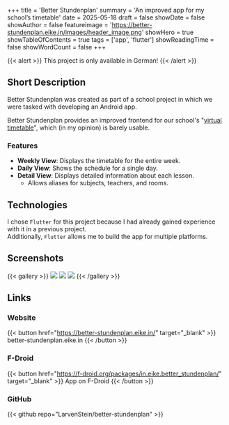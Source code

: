 +++
title = 'Better Stundenplan'
summary = 'An improved app for my school’s timetable'
date = 2025-05-18
draft = false
showDate = false
showAuthor = false
featureimage = 'https://better-stundenplan.eike.in/images/header_image.png'
showHero = true
showTableOfContents = true
tags = ['app', 'flutter']
showReadingTime = false
showWordCount = false
+++

{{< alert >}}
This project is only available in German!
{{< /alert >}}

## Short Description
Better Stundenplan was created as part of a school project in which we were tasked with developing an Android app.

Better Stundenplan provides an improved frontend for our school's "[virtual timetable](https://virtueller-stundenplan.org/)", which (in my opinion) is barely usable.

### Features
* **Weekly View**: Displays the timetable for the entire week.
* **Daily View**: Shows the schedule for a single day.
* **Detail View**: Displays detailed information about each lesson.
    * Allows aliases for subjects, teachers, and rooms.

## Technologies
I chose `Flutter` for this project because I had already gained experience with it in a previous project.  
Additionally, `Flutter` allows me to build the app for multiple platforms.

## Screenshots
{{< gallery >}}
  <img src="https://better-stundenplan.eike.in/images/demo_weekly.png" class="grid-w33" />
  <img src="https://better-stundenplan.eike.in/images/demo_daily.png" class="grid-w33" />
  <img src="https://better-stundenplan.eike.in/images/demo_details.png" class="grid-w33" />
{{< /gallery >}}

## Links

### Website
{{< button href="https://better-stundenplan.eike.in/" target="_blank" >}}
better-stundenplan.eike.in
{{< /button >}}

### F-Droid
{{< button href="https://f-droid.org/packages/in.eike.better_stundenplan/" target="_blank" >}}
App on F-Droid 
{{< /button >}}

### GitHub
{{< github repo="LarvenStein/better-stundenplan" >}}
